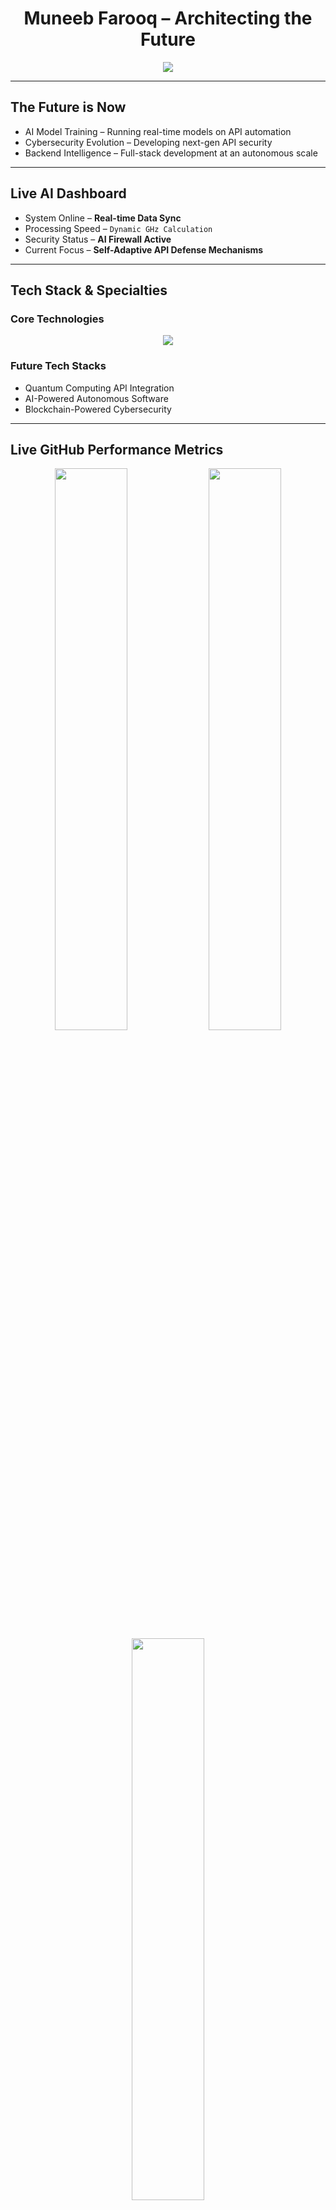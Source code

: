 <h1 align="center">Muneeb Farooq – Architecting the Future</h1>

<p align="center">
  <img src="https://readme-typing-svg.herokuapp.com?font=Orbitron&color=0AFFEF&center=true&vCenter=true&width=600&lines=AI+Cybersecurity+Backend+Automation;Building+Autonomous+Systems;Developing+Next-Gen+APIs;Pushing+the+Boundaries+of+Technology" />
</p>

---

## The Future is Now  
- AI Model Training – Running real-time models on API automation  
- Cybersecurity Evolution – Developing next-gen API security  
- Backend Intelligence – Full-stack development at an autonomous scale  

---

## Live AI Dashboard  
- System Online – **Real-time Data Sync**  
- Processing Speed – `Dynamic GHz Calculation`  
- Security Status – **AI Firewall Active**  
- Current Focus – **Self-Adaptive API Defense Mechanisms**  

---

## Tech Stack & Specialties  
### Core Technologies  
<p align="center">
  <img src="https://skillicons.dev/icons?i=nextjs,nestjs,postgres,aws,react,ts,python,cpp,linux,bash,docker,kubernetes" />
</p>  

### Future Tech Stacks  
- Quantum Computing API Integration  
- AI-Powered Autonomous Software  
- Blockchain-Powered Cybersecurity  

---

## Live GitHub Performance Metrics  
<p align="center">
  <img src="https://github-readme-stats.vercel.app/api?username=GamingSeries&show_icons=true&theme=radical" width="48%" />
  <img src="https://github-readme-streak-stats.herokuapp.com/?user=GamingSeries&theme=radical" width="48%" />
  <img src="https://github-readme-stats.vercel.app/api/top-langs/?username=GamingSeries&layout=compact&theme=radical" width="48%" />
</p>  

---

## AI-Driven Project Showcase  
- [OneAPI](https://github.com/GamingSeries/OneAPI) – AI-secured API Authentication  
- [QRVI System](https://github.com/GamingSeries/QRVI) – Quantum Resonance Vehicle Identification  
- [NeptLabs AI](https://github.com/GamingSeries/AILabs) – AI-Driven API & Cybersecurity  
- [Self-Learning APIs](https://github.com/GamingSeries/SelfLearningAPI) – AI-Powered API Auto-Optimization  

---

## GitHub Activity Network  
<p align="center">
  <img src="https://github-readme-activity-graph.vercel.app/graph?username=GamingSeries&theme=react-dark" />
</p>  

---

## 3D Holographic Data Visualizations  
<p align="center">
  <img src="https://raw.githubusercontent.com/GamingSeries/GamingSeries/main/3d-neon-animation.gif" width="100%">
</p>  
_Rendering AI-Powered Global Contributions..._  

---

## AI-Powered Live Data API  
```sh
> ping neptlabs.com  
Pinging neptlabs.com [140.82.114.3] with 32 bytes of data:  
Reply from 140.82.114.3: bytes=32 time=23ms TTL=52  
